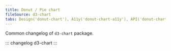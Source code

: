 ```yaml
---
title: Donut / Pie chart
fileSource: d3-chart
tabs: Design('donut-chart'), A11y('donut-chart-a11y'), API('donut-chart-api'), Examples('donut-chart-d3-code'), Changelog('d3-chart-changelog')
---
```


Common changelog of `d3-chart` package.

::: changelog d3-chart :::

